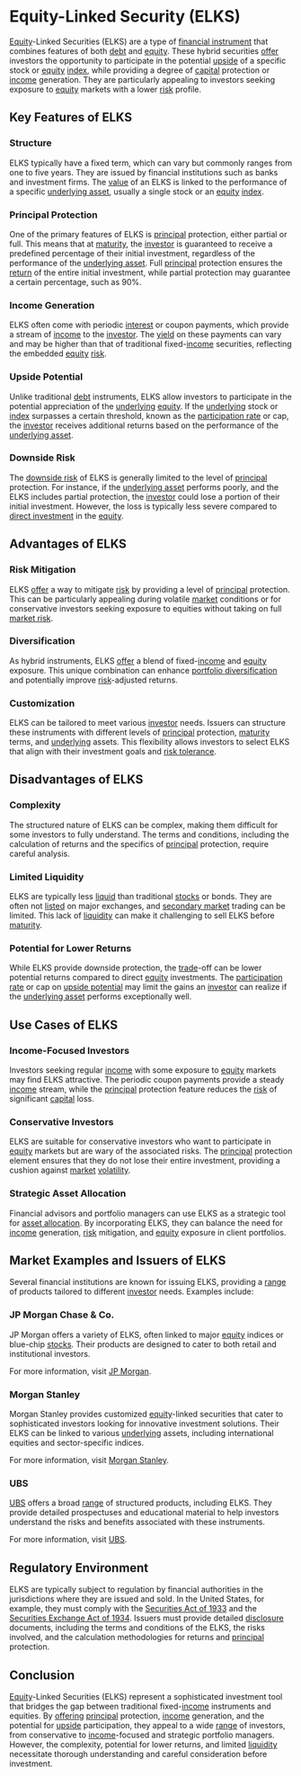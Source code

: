 # Equity-Linked Security (ELKS)

[Equity](../e/equity.md)-Linked Securities (ELKS) are a type of [financial instrument](../f/financial_instrument.md) that combines features of both [debt](../d/debt.md) and [equity](../e/equity.md). These hybrid securities [offer](../o/offer.md) investors the opportunity to participate in the potential [upside](../u/upside.md) of a specific stock or [equity](../e/equity.md) [index](../i/index_instrument.md), while providing a degree of [capital](../c/capital.md) protection or [income](../i/income.md) generation. They are particularly appealing to investors seeking exposure to [equity](../e/equity.md) markets with a lower [risk](../r/risk.md) profile.

## Key Features of ELKS

### Structure

ELKS typically have a fixed term, which can vary but commonly ranges from one to five years. They are issued by financial institutions such as banks and investment firms. The [value](../v/value.md) of an ELKS is linked to the performance of a specific [underlying asset](../u/underlying_asset.md), usually a single stock or an [equity](../e/equity.md) [index](../i/index_instrument.md).

### Principal Protection

One of the primary features of ELKS is [principal](../p/principal.md) protection, either partial or full. This means that at [maturity](../m/maturity.md), the [investor](../i/investor.md) is guaranteed to receive a predefined percentage of their initial investment, regardless of the performance of the [underlying asset](../u/underlying_asset.md). Full [principal](../p/principal.md) protection ensures the [return](../r/return.md) of the entire initial investment, while partial protection may guarantee a certain percentage, such as 90%.

### Income Generation

ELKS often come with periodic [interest](../i/interest.md) or coupon payments, which provide a stream of [income](../i/income.md) to the [investor](../i/investor.md). The [yield](../y/yield.md) on these payments can vary and may be higher than that of traditional fixed-[income](../i/income.md) securities, reflecting the embedded [equity](../e/equity.md) [risk](../r/risk.md).

### Upside Potential

Unlike traditional [debt](../d/debt.md) instruments, ELKS allow investors to participate in the potential appreciation of the [underlying](../u/underlying.md) [equity](../e/equity.md). If the [underlying](../u/underlying.md) stock or [index](../i/index_instrument.md) surpasses a certain threshold, known as the [participation rate](../p/participation_rate.md) or cap, the [investor](../i/investor.md) receives additional returns based on the performance of the [underlying asset](../u/underlying_asset.md).

### Downside Risk

The [downside risk](../d/downside_risk.md) of ELKS is generally limited to the level of [principal](../p/principal.md) protection. For instance, if the [underlying asset](../u/underlying_asset.md) performs poorly, and the ELKS includes partial protection, the [investor](../i/investor.md) could lose a portion of their initial investment. However, the loss is typically less severe compared to [direct investment](../d/direct_investment.md) in the [equity](../e/equity.md).

## Advantages of ELKS

### Risk Mitigation

ELKS [offer](../o/offer.md) a way to mitigate [risk](../r/risk.md) by providing a level of [principal](../p/principal.md) protection. This can be particularly appealing during volatile [market](../m/market.md) conditions or for conservative investors seeking exposure to equities without taking on full [market risk](../m/market_risk.md).

### Diversification

As hybrid instruments, ELKS [offer](../o/offer.md) a blend of fixed-[income](../i/income.md) and [equity](../e/equity.md) exposure. This unique combination can enhance [portfolio diversification](../p/portfolio_diversification.md) and potentially improve [risk](../r/risk.md)-adjusted returns.

### Customization

ELKS can be tailored to meet various [investor](../i/investor.md) needs. Issuers can structure these instruments with different levels of [principal](../p/principal.md) protection, [maturity](../m/maturity.md) terms, and [underlying](../u/underlying.md) assets. This flexibility allows investors to select ELKS that align with their investment goals and [risk tolerance](../r/risk_tolerance.md).

## Disadvantages of ELKS

### Complexity

The structured nature of ELKS can be complex, making them difficult for some investors to fully understand. The terms and conditions, including the calculation of returns and the specifics of [principal](../p/principal.md) protection, require careful analysis.

### Limited Liquidity

ELKS are typically less [liquid](../l/liquid.md) than traditional [stocks](../s/stock.md) or bonds. They are often not [listed](../l/listed.md) on major exchanges, and [secondary market](../s/secondary_market.md) trading can be limited. This lack of [liquidity](../l/liquidity.md) can make it challenging to sell ELKS before [maturity](../m/maturity.md).

### Potential for Lower Returns

While ELKS provide downside protection, the [trade](../t/trade.md)-off can be lower potential returns compared to direct [equity](../e/equity.md) investments. The [participation rate](../p/participation_rate.md) or cap on [upside potential](../u/upside_potential_in_trading.md) may limit the gains an [investor](../i/investor.md) can realize if the [underlying asset](../u/underlying_asset.md) performs exceptionally well.

## Use Cases of ELKS

### Income-Focused Investors

Investors seeking regular [income](../i/income.md) with some exposure to [equity](../e/equity.md) markets may find ELKS attractive. The periodic coupon payments provide a steady [income](../i/income.md) stream, while the [principal](../p/principal.md) protection feature reduces the [risk](../r/risk.md) of significant [capital](../c/capital.md) loss.

### Conservative Investors

ELKS are suitable for conservative investors who want to participate in [equity](../e/equity.md) markets but are wary of the associated risks. The [principal](../p/principal.md) protection element ensures that they do not lose their entire investment, providing a cushion against [market](../m/market.md) [volatility](../v/volatility.md).

### Strategic Asset Allocation

Financial advisors and portfolio managers can use ELKS as a strategic tool for [asset allocation](../a/asset_allocation.md). By incorporating ELKS, they can balance the need for [income](../i/income.md) generation, [risk](../r/risk.md) mitigation, and [equity](../e/equity.md) exposure in client portfolios.

## Market Examples and Issuers of ELKS

Several financial institutions are known for issuing ELKS, providing a [range](../r/range.md) of products tailored to different [investor](../i/investor.md) needs. Examples include:

### JP Morgan Chase & Co.

JP Morgan offers a variety of ELKS, often linked to major [equity](../e/equity.md) indices or blue-chip [stocks](../s/stock.md). Their products are designed to cater to both retail and institutional investors.

For more information, visit [JP Morgan](https://www.jpmorganchase.com).

### Morgan Stanley

Morgan Stanley provides customized [equity](../e/equity.md)-linked securities that cater to sophisticated investors looking for innovative investment solutions. Their ELKS can be linked to various [underlying](../u/underlying.md) assets, including international equities and sector-specific indices.

For more information, visit [Morgan Stanley](https://www.morganstanley.com).

### UBS

[UBS](../u/ubs.md) offers a broad [range](../r/range.md) of structured products, including ELKS. They provide detailed prospectuses and educational material to help investors understand the risks and benefits associated with these instruments.

For more information, visit [UBS](https://www.ubs.com).

## Regulatory Environment

ELKS are typically subject to regulation by financial authorities in the jurisdictions where they are issued and sold. In the United States, for example, they must comply with the [Securities Act of 1933](../s/securities_act_of_1933.md) and the [Securities Exchange Act of 1934](../s/securities_exchange_act_of_1934.md). Issuers must provide detailed [disclosure](../d/disclosure.md) documents, including the terms and conditions of the ELKS, the risks involved, and the calculation methodologies for returns and [principal](../p/principal.md) protection.

## Conclusion

[Equity](../e/equity.md)-Linked Securities (ELKS) represent a sophisticated investment tool that bridges the gap between traditional fixed-[income](../i/income.md) instruments and equities. By [offering](../o/offering.md) [principal](../p/principal.md) protection, [income](../i/income.md) generation, and the potential for [upside](../u/upside.md) participation, they appeal to a wide [range](../r/range.md) of investors, from conservative to [income](../i/income.md)-focused and strategic portfolio managers. However, the complexity, potential for lower returns, and limited [liquidity](../l/liquidity.md) necessitate thorough understanding and careful consideration before investment.